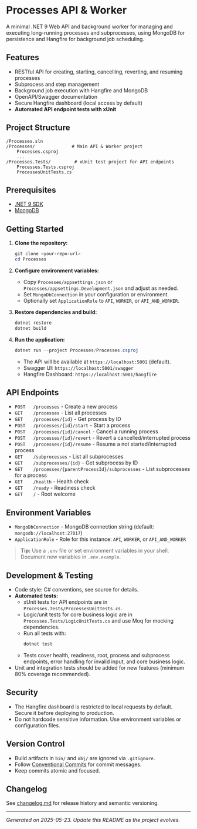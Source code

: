 # Processes API & Worker

A minimal .NET 9 Web API and background worker for managing and executing long-running processes and subprocesses, using MongoDB for persistence and Hangfire for background job scheduling.

## Features

- RESTful API for creating, starting, cancelling, reverting, and resuming processes
- Subprocess and step management
- Background job execution with Hangfire and MongoDB
- OpenAPI/Swagger documentation
- Secure Hangfire dashboard (local access by default)
- **Automated API endpoint tests with xUnit**

## Project Structure

```
/Processes.sln
/Processes/              # Main API & Worker project
    Processes.csproj
    ...
/Processes.Tests/         # xUnit test project for API endpoints
    Processes.Tests.csproj
    ProcessesUnitTests.cs
```

## Prerequisites

- [.NET 9 SDK](https://dotnet.microsoft.com/download)
- [MongoDB](https://www.mongodb.com/try/download/community)

## Getting Started

1. **Clone the repository:**

   ```powershell
   git clone <your-repo-url>
   cd Processes
   ```

2. **Configure environment variables:**

   - Copy `Processes/appsettings.json` or `Processes/appsettings.Development.json` and adjust as needed.
   - Set `MongoDbConnection` in your configuration or environment.
   - Optionally set `ApplicationRole` to `API`, `WORKER`, or `API_AND_WORKER`.

3. **Restore dependencies and build:**

   ```powershell
   dotnet restore
   dotnet build
   ```

4. **Run the application:**
   ```powershell
   dotnet run --project Processes/Processes.csproj
   ```
   - The API will be available at `https://localhost:5001` (default).
   - Swagger UI: `https://localhost:5001/swagger`
   - Hangfire Dashboard: `https://localhost:5001/hangfire`

## API Endpoints

- `POST   /processes` - Create a new process
- `GET    /processes` - List all processes
- `GET    /processes/{id}` - Get process by ID
- `POST   /processes/{id}/start` - Start a process
- `POST   /processes/{id}/cancel` - Cancel a running process
- `POST   /processes/{id}/revert` - Revert a cancelled/interrupted process
- `POST   /processes/{id}/resume` - Resume a not started/interrupted process
- `GET    /subprocesses` - List all subprocesses
- `GET    /subprocesses/{id}` - Get subprocess by ID
- `GET    /processes/{parentProcessId}/subprocesses` - List subprocesses for a process
- `GET    /health` - Health check
- `GET    /ready` - Readiness check
- `GET    /` - Root welcome

## Environment Variables

- `MongoDbConnection` - MongoDB connection string (default: `mongodb://localhost:27017`)
- `ApplicationRole` - Role for this instance: `API`, `WORKER`, or `API_AND_WORKER`

> **Tip:** Use a `.env` file or set environment variables in your shell. Document new variables in `.env.example`.

## Development & Testing

- Code style: C# conventions, see source for details.
- **Automated tests:**
  - xUnit tests for API endpoints are in `Processes.Tests/ProcessesUnitTests.cs`.
  - Logic/unit tests for core business logic are in `Processes.Tests/LogicUnitTests.cs` and use Moq for mocking dependencies.
  - Run all tests with:
    ```powershell
    dotnet test
    ```
  - Tests cover health, readiness, root, process and subprocess endpoints, error handling for invalid input, and core business logic.
- Unit and integration tests should be added for new features (minimum 80% coverage recommended).

## Security

- The Hangfire dashboard is restricted to local requests by default. Secure it before deploying to production.
- Do not hardcode sensitive information. Use environment variables or configuration files.

## Version Control

- Build artifacts in `bin/` and `obj/` are ignored via `.gitignore`.
- Follow [Conventional Commits](https://www.conventionalcommits.org/) for commit messages.
- Keep commits atomic and focused.

## Changelog

See [changelog.md](changelog.md) for release history and semantic versioning.

---

_Generated on 2025-05-23. Update this README as the project evolves._
